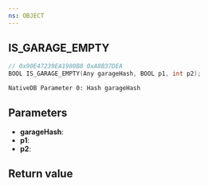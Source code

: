 ```yaml
---
ns: OBJECT
---
```

## IS_GARAGE_EMPTY

```c
// 0x90E47239EA1980B8 0xA8B37DEA
BOOL IS_GARAGE_EMPTY(Any garageHash, BOOL p1, int p2);
```

```
NativeDB Parameter 0: Hash garageHash
```

## Parameters
* **garageHash**: 
* **p1**: 
* **p2**: 

## Return value
